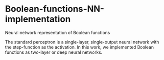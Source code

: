 # Boolean-functions-NN-implementation
Neural network representation of  Boolean functions

The standard perceptron is a single-layer, single-output neural network with the step-function as the activation. 
In this work, we implemented Boolean functions as two-layer or deep neural networks.
